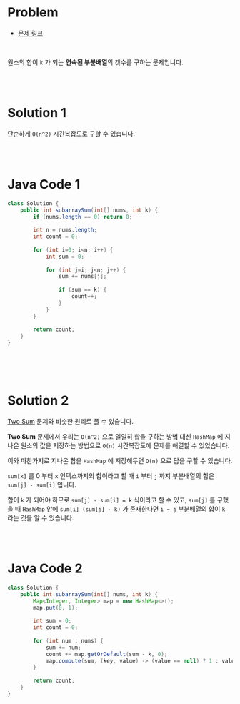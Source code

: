 # Problem

- [문제 링크](https://leetcode.com/problems/subarray-sum-equals-k/)

<br>

원소의 합이 `k` 가 되는 **연속된 부분배열**의 갯수를 구하는 문제입니다.

<br><br>

# Solution 1

단순하게 `O(n^2)` 시간복잡도로 구할 수 있습니다.

<br><br>

# Java Code 1

```java
class Solution {
    public int subarraySum(int[] nums, int k) {
        if (nums.length == 0) return 0;
        
        int n = nums.length;
        int count = 0;
        
        for (int i=0; i<n; i++) {
            int sum = 0;
            
            for (int j=i; j<n; j++) {
                sum += nums[j];
                
                if (sum == k) {
                    count++;
                }
            }
        }
        
        return count;
    }
}
```

<br><br><br>

# Solution 2

[Two Sum](https://leetcode.com/problems/two-sum/) 문제와 비슷한 원리로 풀 수 있습니다.

**Two Sum** 문제에서 우리는 `O(n^2)` 으로 일일히 합을 구하는 방법 대신 `HashMap` 에 지나온 원소의 값을 저장하는 방법으로 `O(n)` 시간복잡도에 문제를 해결할 수 있었습니다.

이와 마찬가지로 지나온 합을 `HashMap` 에 저장해두면 `O(n)` 으로 답을 구할 수 있습니다.

`sum[x]` 를 0 부터 `x` 인덱스까지의 합이라고 할 때 `i` 부터 `j` 까지 부분배열의 합은 `sum[j] - sum[i]` 입니다.

합이 `k` 가 되어야 하므로 `sum[j] - sum[i] = k` 식이라고 할 수 있고, `sum[j]` 를 구했을 때 `HashMap` 안에 `sum[i] (sum[j] - k)` 가 존재한다면 `i ~ j` 부분배열의 합이 `k` 라는 것을 알 수 있습니다.

<br><br>

# Java Code 2

```java
class Solution {
    public int subarraySum(int[] nums, int k) {
        Map<Integer, Integer> map = new HashMap<>();
        map.put(0, 1);
        
        int sum = 0;
        int count = 0;
        
        for (int num : nums) {
            sum += num;
            count += map.getOrDefault(sum - k, 0);
            map.compute(sum, (key, value) -> (value == null) ? 1 : value + 1);
        }
        
        return count;
    }
}
```
